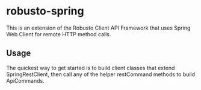 # robusto-spring
This is an extension of the Robusto Client API Framework that uses Spring Web Client for remote HTTP method calls.

## Usage
The quickest way to get started is to build client classes that extend SpringRestClient, then call any of the helper restCommand methods to build ApiCommands.
